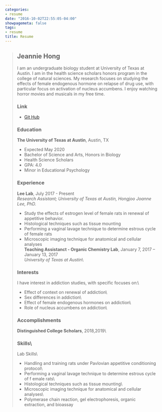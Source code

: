 ```yaml
---
categories:
- resume
date: "2016-10-02T22:55:05-04:00"
showpagemeta: false
tags:
- resume
title: Resume
---
```

>## Jeannie Hong
>I am an undergraduate biology student at University of Texas at Austin. I am in the health science scholars honors program in the college of natural sciences. My research focuses on studying the effects of female endogenous hormone on relapse of drug use, with particular focus on activation of nucleus accumbens. I enjoy watching horror movies and musicals in my free time.
>### **Link**
>- [Git Hub](https://github.com/jeannieous)
>### **Education**
>**The University of Texas at Austin**, Austin, TX
>- Expected May 2020 
>- Bachelor of Science and Arts, Honors in Biology
>- Health Science Scholars
>- GPA: 4.0 
>- Minor in Educational Psychology
>### **Experience**
>**Lee Lab**, July 2017 - Present\
>*Research Assistant; University of Texas at Austin, Hongjoo Joanne Lee, PhD.*
>- Study the effects of estrogen level of female rats in renewal of appetitive behavior. 
>- Histological techniques such as tissue mounting
>- Performing a vaginal lavage technique to determine estrous cycle of female rats 
>- Microscopic imaging technique for anatomical and cellular analyses\
>**Teaching Assistanct - Organic Chemistry Lab**, January 7, 2017 – January 13, 2017\
>*University of Texas at Austin*\
>### **Interests**
>I have interest in addiction studies, with specific focuses on:\
>- Effect of context on renewal of addiction\
>- Sex differences in addiction\
>- Effect of female endogenous hormones on addiction\
>- Role of nucleus accumbens on addiction\
>### **Accomplishments**
>**Distinguished College Scholars**, 2018,2019\
>### **Skills**\
>Lab Skills\
>- Handling and training rats under Pavlovian appetitive conditioning protocol\
>- Performing a vaginal lavage technique to determine estrous cycle of f
emale rats\
>- Histological techniques such as tissue mounting\
>- Microscopic imaging technique for anatomical and cellular analyses\
>- Polymerase chain reaction, gel electrophoresis, organic extraction, and bioassay
